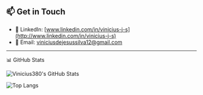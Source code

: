 ## 📫 Get in Touch

- 💼 LinkedIn: [www.linkedin.com/in/vinicius-j-s](http://www.linkedin.com/in/vinicius-j-s)
- 📧 Email: [viniciusdejesussilva12@gmail.com](mailto:viniciusdejesussilva12@gmail.com)

---
📊 GitHub Stats

![Vinicius380's GitHub Stats](https://github-readme-stats.vercel.app/api?username=Vinicius380&show_icons=true&theme=radical&include_all_commits=true&count_private=true)

![Top Langs](https://github-readme-stats.vercel.app/api/top-langs/?username=Vinicius380&layout=compact&theme=radical&langs_count=6)


